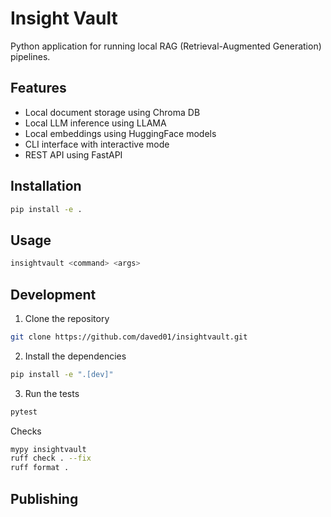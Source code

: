 # Insight Vault

 Python application for running local RAG (Retrieval-Augmented Generation) pipelines.

## Features

- Local document storage using Chroma DB
- Local LLM inference using LLAMA
- Local embeddings using HuggingFace models
- CLI interface with interactive mode
- REST API using FastAPI

## Installation

```bash
pip install -e .
```

## Usage

```bash
insightvault <command> <args>
```

## Development

1. Clone the repository

```bash
git clone https://github.com/daved01/insightvault.git
```

2. Install the dependencies

```bash
pip install -e ".[dev]"
```

3. Run the tests

```bash
pytest
```

Checks

```bash
mypy insightvault
ruff check . --fix
ruff format .
```

## Publishing
